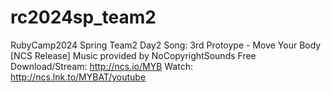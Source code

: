 # rc2024sp_team2
RubyCamp2024 Spring Team2 Day2
Song: 3rd Protoype - Move Your Body [NCS Release]
Music provided by NoCopyrightSounds
Free Download/Stream: http://ncs.io/MYB
Watch: http://ncs.lnk.to/MYBAT/youtube